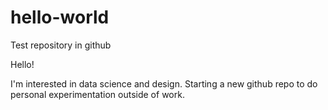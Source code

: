 # hello-world
Test repository in github

Hello!

I'm interested in data science and design. Starting a new github repo to do personal experimentation outside of work.
